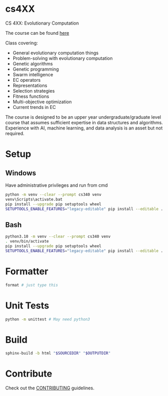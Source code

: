 # cs4XX

CS 4XX: Evolutionary Computation

The course can be found [here](http://modsurski.com/csci340)

Class covering:

- General evolutionary computation things
- Problem-solving with evolutionary computation
- Genetic algorithms
- Genetic programming
- Swarm intelligence
- EC operators
- Representations
- Selection strategies
- Fitness functions
- Multi-objective optimization
- Current trends in EC

The course is designed to be an upper year undergraduate/graduate level course that assumes sufficient expertise in data
structures and algorithms. Experience with AI, machine learning, and data analysis is an asset but not required.

# Setup

## Windows

Have administrative privileges and run from cmd

```sh
python -m venv --clear --prompt cs340 venv
venv\Scripts\activate.bat
pip install --upgrade pip setuptools wheel
SETUPTOOLS_ENABLE_FEATURES="legacy-editable" pip install --editable .
```

## Bash

```sh
python3.10 -m venv --clear --prompt cs340 venv
. venv/bin/activate
pip install --upgrade pip setuptools wheel
SETUPTOOLS_ENABLE_FEATURES="legacy-editable" pip install --editable .
```

# Formatter

```sh
format # just type this
```

# Unit Tests

```sh
python -m unittest # May need python3
```

# Build

```sh
sphinx-build -b html "$SOURCEDIR" "$OUTPUTDIR"
```

# Contribute

Check out the [CONTRIBUTING](CONTRIBUTING.md) guidelines.
